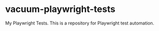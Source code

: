 # vacuum-playwright-tests
My Playwright Tests. This is a repository for Playwright test automation.
